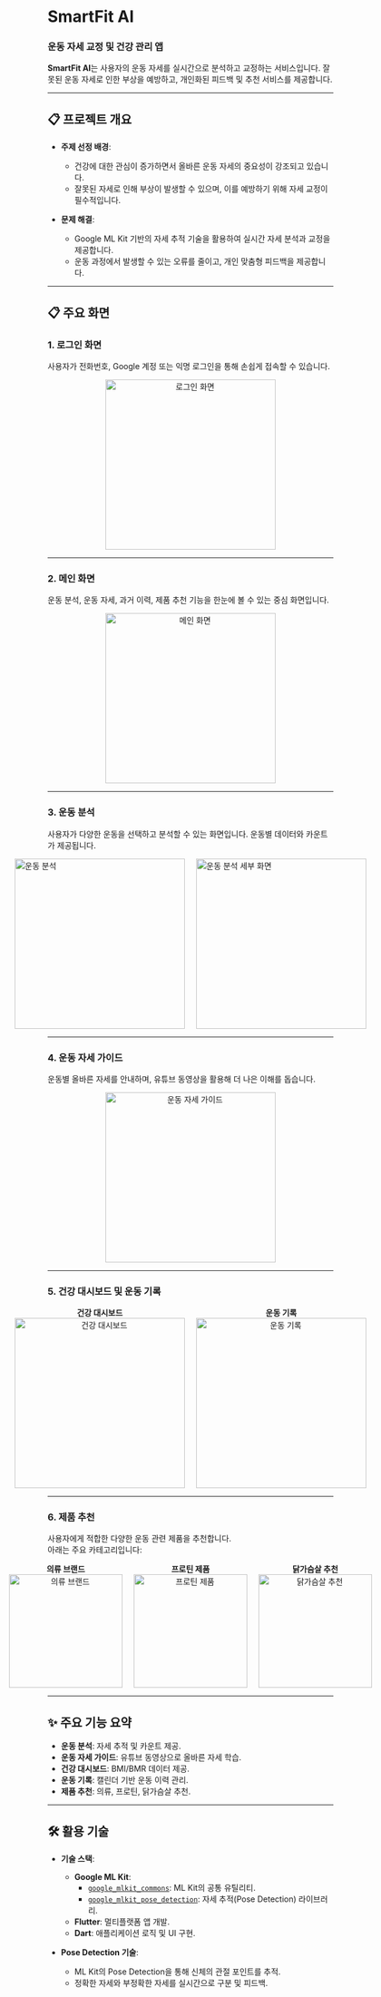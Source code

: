 # **SmartFit AI**

### **운동 자세 교정 및 건강 관리 앱**

**SmartFit AI**는 사용자의 운동 자세를 실시간으로 분석하고 교정하는 서비스입니다. 잘못된 운동 자세로 인한 부상을 예방하고, 개인화된 피드백 및 추천 서비스를 제공합니다.

---

## **📋 프로젝트 개요**

- **주제 선정 배경**:
  - 건강에 대한 관심이 증가하면서 올바른 운동 자세의 중요성이 강조되고 있습니다.
  - 잘못된 자세로 인해 부상이 발생할 수 있으며, 이를 예방하기 위해 자세 교정이 필수적입니다.

- **문제 해결**:
  - Google ML Kit 기반의 자세 추적 기술을 활용하여 실시간 자세 분석과 교정을 제공합니다.
  - 운동 과정에서 발생할 수 있는 오류를 줄이고, 개인 맞춤형 피드백을 제공합니다.

---

## **📋 주요 화면**

### **1. 로그인 화면**
사용자가 전화번호, Google 계정 또는 익명 로그인을 통해 손쉽게 접속할 수 있습니다.  
<div style="text-align: center;">
  <img src="./images/login.jpg" alt="로그인 화면" width="300">
</div>

---

### **2. 메인 화면**
운동 분석, 운동 자세, 과거 이력, 제품 추천 기능을 한눈에 볼 수 있는 중심 화면입니다.  
<div style="text-align: center;">
  <img src="./images/main_screen.jpg" alt="메인 화면" width="300">
</div>

---

### **3. 운동 분석**
사용자가 다양한 운동을 선택하고 분석할 수 있는 화면입니다. 운동별 데이터와 카운트가 제공됩니다.  
<div style="display: flex; justify-content: center; gap: 20px;">
  <img src="./images/analysis.jpg" alt="운동 분석" width="300">
  <img src="./images/exercise.jpg" alt="운동 분석 세부 화면" width="300">
</div>

---

### **4. 운동 자세 가이드**
운동별 올바른 자세를 안내하며, 유튜브 동영상을 활용해 더 나은 이해를 돕습니다.  
<div style="text-align: center;">
  <img src="./images/guide.jpg" alt="운동 자세 가이드" width="300">
</div>

---

### **5. 건강 대시보드 및 운동 기록**
<div style="display: flex; justify-content: center; gap: 20px;">
  <div style="text-align: center;">
    <strong>건강 대시보드</strong><br>
    <img src="./images/bmi.jpg" alt="건강 대시보드" width="300">
  </div>
  <div style="text-align: center;">
    <strong>운동 기록</strong><br>
    <img src="./images/record.jpg" alt="운동 기록" width="300">
  </div>
</div>

---

### **6. 제품 추천**
사용자에게 적합한 다양한 운동 관련 제품을 추천합니다.  
아래는 주요 카테고리입니다:

<div style="display: flex; justify-content: center; gap: 20px;">
  <div style="text-align: center;">
    <strong>의류 브랜드</strong><br>
    <img src="./images/clothes.jpg" alt="의류 브랜드" width="200">
  </div>
  <div style="text-align: center;">
    <strong>프로틴 제품</strong><br>
    <img src="./images/protein.jpg" alt="프로틴 제품" width="200">
  </div>
  <div style="text-align: center;">
    <strong>닭가슴살 추천</strong><br>
    <img src="./images/chicken.jpg" alt="닭가슴살 추천" width="200">
  </div>
</div>

---

## **✨ 주요 기능 요약**

- **운동 분석**: 자세 추적 및 카운트 제공.
- **운동 자세 가이드**: 유튜브 동영상으로 올바른 자세 학습.
- **건강 대시보드**: BMI/BMR 데이터 제공.
- **운동 기록**: 캘린더 기반 운동 이력 관리.
- **제품 추천**: 의류, 프로틴, 닭가슴살 추천.

---


## **🛠️ 활용 기술**

- **기술 스택**:
  - **Google ML Kit**:
    - [`google_mlkit_commons`](https://pub.dev/packages/google_mlkit_commons): ML Kit의 공통 유틸리티.
    - [`google_mlkit_pose_detection`](https://pub.dev/packages/google_mlkit_pose_detection): 자세 추적(Pose Detection) 라이브러리.
  - **Flutter**: 멀티플랫폼 앱 개발.
  - **Dart**: 애플리케이션 로직 및 UI 구현.
    
- **Pose Detection 기술**:
  - ML Kit의 Pose Detection을 통해 신체의 관절 포인트를 추적.
  - 정확한 자세와 부정확한 자세를 실시간으로 구분 및 피드백.


